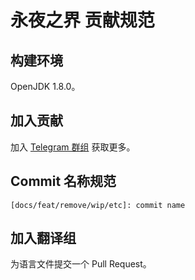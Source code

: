 # 永夜之界 贡献规范

## 构建环境

OpenJDK 1.8.0。

## 加入贡献

加入 [Telegram 群组](https://t.me/thenightlyworld) 获取更多。

## Commit 名称规范

```commit message
[docs/feat/remove/wip/etc]: commit name
```

## 加入翻译组

为语言文件提交一个 Pull Request。

